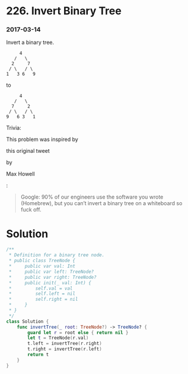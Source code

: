 # 226. Invert Binary Tree

### 2017-03-14

Invert a binary tree.

```
     4
   /   \
  2     7
 / \   / \
1   3 6   9
```

to

```
     4
   /   \
  7     2
 / \   / \
9   6 3   1
```

Trivia:

This problem was inspired by 

this original tweet

 by 

Max Howell

:

> Google: 90% of our engineers use the software you wrote (Homebrew), but you can’t invert a binary tree on a whiteboard so fuck off.



# Solution

```swift
/**
 * Definition for a binary tree node.
 * public class TreeNode {
 *     public var val: Int
 *     public var left: TreeNode?
 *     public var right: TreeNode?
 *     public init(_ val: Int) {
 *         self.val = val
 *         self.left = nil
 *         self.right = nil
 *     }
 * }
 */
class Solution {
    func invertTree(_ root: TreeNode?) -> TreeNode? {
        guard let r = root else { return nil }
        let t = TreeNode(r.val)
        t.left = invertTree(r.right)
        t.right = invertTree(r.left)
        return t
    }
}
```

